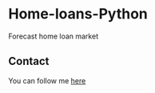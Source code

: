 # Home-loans-Python
Forecast home loan market

Contact
---

You can follow me [here](https://yashwanth7492.wixsite.com/networking)
